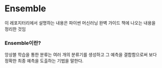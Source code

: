 # Ensemble
이 레포지터리에서 설명하는 내용은 파이썬 머신러닝 완벽 가이드 책에 나오는 내용을 정리한 것임
### Ensemble이란?
앙상블 학습을 통한 분류는 여러 개의 분류기를 생성하고 그 예측을 결합함으로써 보다 정확한 최종 예측을 도출하는 기법을 말한다.
